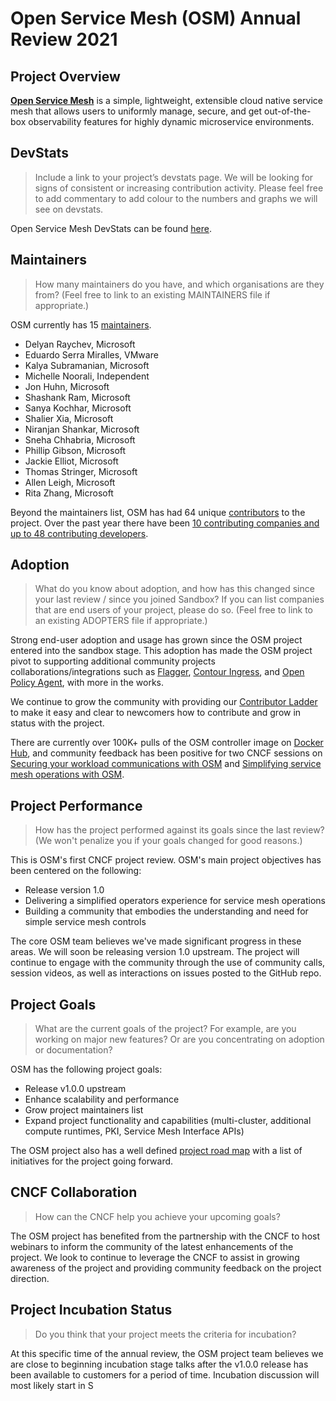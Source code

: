 # Open Service Mesh (OSM) Annual Review 2021

## Project Overview

**[Open Service Mesh](https://openservicemesh.io)** is a simple, lightweight, extensible cloud native service mesh that allows users to uniformly manage, secure, and get out-of-the-box observability features for highly dynamic microservice environments.

## DevStats

> Include a link to your project’s devstats page. We will be looking for signs of consistent or increasing contribution activity. Please feel free to add commentary to add colour to the numbers and graphs we will see on devstats.

Open Service Mesh DevStats can be found [here](https://openservicemesh.devstats.cncf.io/d/8/dashboards?orgId=1&from=now-365d&to=now-1h).

## Maintainers

> How many maintainers do you have, and which organisations are they from? (Feel free to link to an existing MAINTAINERS file if appropriate.)

OSM currently has 15 [maintainers](https://github.com/openservicemesh/osm/blob/main/OWNERS).

- Delyan Raychev, Microsoft
- Eduardo Serra Miralles, VMware
- Kalya Subramanian, Microsoft
- Michelle Noorali, Independent
- Jon Huhn, Microsoft
- Shashank Ram, Microsoft
- Sanya Kochhar, Microsoft
- Shalier Xia, Microsoft
- Niranjan Shankar, Microsoft
- Sneha Chhabria, Microsoft
- Phillip Gibson, Microsoft
- Jackie Elliot, Microsoft
- Thomas Stringer, Microsoft
- Allen Leigh, Microsoft
- Rita Zhang, Microsoft

Beyond the maintainers list, OSM has had 64 unique [contributors](https://github.com/openservicemesh/osm/graphs/contributors) to the project. Over the past year there have been [10 contributing companies and up to 48 contributing developers](https://openservicemesh.devstats.cncf.io/d/7/companies-contributing-in-repository-groups?orgId=1&from=now-365d&to=now-1h&var-period=d28&var-repogroup_name=All).

## Adoption

> What do you know about adoption, and how has this changed since your last review / since you joined Sandbox? If you can list companies that are end users of your project, please do so. (Feel free to link to an existing ADOPTERS file if appropriate.)

Strong end-user adoption and usage has grown since the OSM project entered into the sandbox stage. This adoption has made the OSM project pivot to supporting additional community projects collaborations/integrations such as [Flagger](https://github.com/fluxcd/flagger/blob/main/docs/gitbook/tutorials/osm-progressive-delivery.md), [Contour Ingress](https://release-v0-11.docs.openservicemesh.io/docs/demos/ingress_contour/), and [Open Policy Agent](https://release-v0-11.docs.openservicemesh.io/docs/guides/integrations/external_auth_opa/), with more in the works.

We continue to grow the community with providing our [Contributor Ladder](https://github.com/openservicemesh/osm/blob/main/CONTRIBUTOR_LADDER.md) to make it easy and clear to newcomers how to contribute and grow in status with the project.

There are currently over 100K+ pulls of the OSM controller image on [Docker Hub](https://hub.docker.com/r/openservicemesh/osm-controller), and community feedback has been positive for two CNCF sessions on [Securing your workload communications with OSM](https://www.youtube.com/watch?v=llC9gLznJX4) and [Simplifying service mesh operations with OSM](https://www.youtube.com/watch?v=fb80WmVVzH8).

## Project Performance

> How has the project performed against its goals since the last review? (We won't penalize you if your goals changed for good reasons.)

This is OSM's first CNCF project review. OSM's main project objectives has been centered on the following:

- Release version 1.0
- Delivering a simplified operators experience for service mesh operations
- Building a community that embodies the understanding and need for simple service mesh controls

The core OSM team believes we've made significant progress in these areas. We will soon be releasing version 1.0 upstream. The project will continue to engage with the community through the use of community calls, session videos, as well as interactions on issues posted to the GitHub repo.

## Project Goals

> What are the current goals of the project? For example, are you working on major new features? Or are you concentrating on adoption or documentation?

OSM has the following project goals:

- Release v1.0.0 upstream
- Enhance scalability and performance
- Grow project maintainers list
- Expand project functionality and capabilities (multi-cluster, additional compute runtimes, PKI, Service Mesh Interface APIs)

The OSM project also has a well defined [project road map](https://github.com/openservicemesh/osm/projects/3) with a list of initiatives for the project going forward.

## CNCF Collaboration

> How can the CNCF help you achieve your upcoming goals?

The OSM project has benefited from the partnership with the CNCF to host webinars to inform the community of the latest enhancements of the project. We look to continue to leverage the CNCF to assist in growing awareness of the project and providing community feedback on the project direction.

## Project Incubation Status

> Do you think that your project meets the criteria for incubation?

At this specific time of the annual review, the OSM project team believes we are close to beginning incubation stage talks after the v1.0.0 release has been available to customers for a period of time. Incubation discussion will most likely start in S
